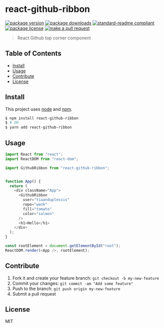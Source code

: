 
# react-github-ribbon
[![package version](https://img.shields.io/npm/v/react-github-ribbon.svg?style=flat-square)](https://npmjs.org/package/react-github-ribbon)
[![package downloads](https://img.shields.io/npm/dm/react-github-ribbon.svg?style=flat-square)](https://npmjs.org/package/react-github-ribbon)
[![standard-readme compliant](https://img.shields.io/badge/readme%20style-standard-brightgreen.svg?style=flat-square)](https://github.com/RichardLitt/standard-readme)
[![package license](https://img.shields.io/npm/l/react-github-ribbon.svg?style=flat-square)](https://npmjs.org/package/react-github-ribbon)
[![make a pull request](https://img.shields.io/badge/PRs-welcome-brightgreen.svg?style=flat-square)](http://makeapullrequest.com)

> React Github top corner component

## Table of Contents

- [Install](#install)
- [Usage](#usage)
- [Contribute](#contribute)
- [License](#License)

## Install

This project uses [node](https://nodejs.org) and [npm](https://www.npmjs.com). 

```sh
$ npm install react-github-ribbon
$ # OR
$ yarn add react-github-ribbon
```

## Usage

```js
import React from "react";
import ReactDOM from "react-dom";

import GithubRibbon from "react-github-ribbon";


function App() {
  return (
    <div className="App">
      <GithubRibbon
        user="tiaanduplessis"
        repo="wenk"
        fill="tomato"
        color="salmon"
      />
      <h1>Hello</h1>
    </div>
  );
}

const rootElement = document.getElementById("root");
ReactDOM.render(<App />, rootElement);
```

## Contribute

1. Fork it and create your feature branch: `git checkout -b my-new-feature`
2. Commit your changes: `git commit -am "Add some feature"`
3. Push to the branch: `git push origin my-new-feature`
4. Submit a pull request

## License

MIT
    